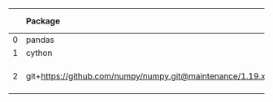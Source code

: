 <!-- markdown-link-check-disable -->

|    | Package                                                   | Version in 3.2.0     | Version in 4.0.0     | Status   |
|---:|:----------------------------------------------------------|:---------------------|:---------------------|:---------|
|  0 | pandas                                                    | 0.22.0               | 1.1.5                | UPDATED  |
|  1 | cython                                                    | 0.29.21              | 0.29.21              |          |
|  2 | git+https://github.com/numpy/numpy.git@maintenance/1.19.x | No version specified | No version specified |          |